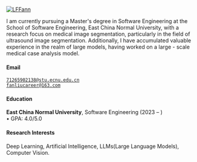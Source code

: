 [![LFFann](https://img.shields.io/badge/LFFann-github-blue?logo=github)](https://github.com/LFFann)

I am currently pursuing a Master's degree in Software Engineering at the School of Software Engineering, East China Normal University, with a research focus on medical image segmentation, particularly in the field of ultrasound image segmentation. Additionally, I have accumulated valuable experience in the realm of large models, having worked on a large - scale medical case analysis model.

#### Email

<code>71265902138@stu.ecnu.edu.cn</code>  
<code>fanliucareer@163.com</code>

#### Education

**East China Normal University**, Software Engineering (2023 – )  
• GPA: 4.0/5.0

#### Research Interests

Deep Learning, Artificial Intelligence, LLMs(Large Language Models), Computer Vision.